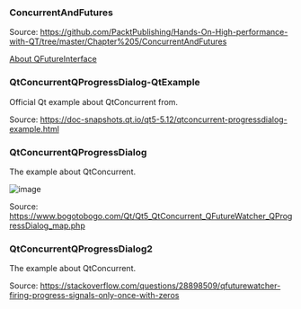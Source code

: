 ### ConcurrentAndFutures

Source: https://github.com/PacktPublishing/Hands-On-High-performance-with-QT/tree/master/Chapter%205/ConcurrentAndFutures

[About QFutureInterface](https://learning.oreilly.com/library/view/hands-on-high-performance/9781789531244/8fda26ad-3a05-45b7-8b46-c89ab5508cfc.xhtml)

### QtConcurrentQProgressDialog-QtExample
Official Qt example about QtConcurrent from.

Source: https://doc-snapshots.qt.io/qt5-5.12/qtconcurrent-progressdialog-example.html

### QtConcurrentQProgressDialog
The example about QtConcurrent.

![image](https://user-images.githubusercontent.com/4498580/65882749-4c8a9800-e39e-11e9-8f9e-8d24ee15638d.png)

Source: https://www.bogotobogo.com/Qt/Qt5_QtConcurrent_QFutureWatcher_QProgressDialog_map.php

### QtConcurrentQProgressDialog2
The example about QtConcurrent.

Source: https://stackoverflow.com/questions/28898509/qfuturewatcher-firing-progress-signals-only-once-with-zeros
